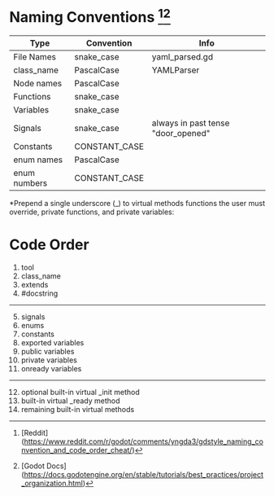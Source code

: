 # Naming Conventions [^1][^2]

| Type         | Convention    | Info                               |
| ---          | ---           | ---                                |
| File Names   | snake_case    | yaml_parsed.gd                     |
| class_name   | PascalCase    | YAMLParser                         |
| Node names   | PascalCase    |                                    |
| Functions    | snake_case    |                                    |
| Variables    | snake_case    |                                    |
| Signals      | snake_case    | always in past tense "door_opened" |
| Constants    | CONSTANT_CASE |                                    |
| enum names   | PascalCase    |                                    |
| enum numbers | CONSTANT_CASE |                                    |

*Prepend a single underscore (_) to virtual methods functions the user must override, private functions, and private variables:


# Code Order

01. tool
02. class_name
03. extends
04. #docstring     
----------------------
05. signals
06. enums
07. constants
08. exported variables
09. public variables
10. private variables
11. onready variables   
----------------------
12. optional built-in virtual _init method
13. built-in virtual _ready method
14. remaining built-in virtual methods  

[^1]: [Reddit] (https://www.reddit.com/r/godot/comments/yngda3/gdstyle_naming_convention_and_code_order_cheat/)
[^2]: [Godot Docs] (https://docs.godotengine.org/en/stable/tutorials/best_practices/project_organization.html)
